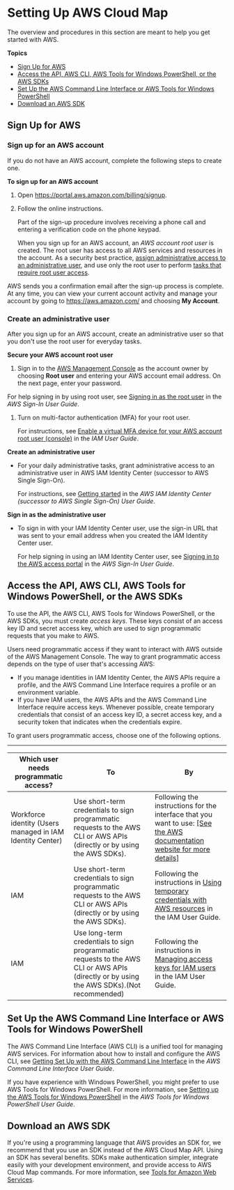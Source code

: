 # Setting Up AWS Cloud Map<a name="setting-up-cloud-map"></a>

The overview and procedures in this section are meant to help you get started with AWS\.

**Topics**
+ [Sign Up for AWS](#setting-up-sign-up-for-aws)
+ [Access the API, AWS CLI, AWS Tools for Windows PowerShell, or the AWS SDKs](#setting-up-access-account-api-cli)
+ [Set Up the AWS Command Line Interface or AWS Tools for Windows PowerShell](#setting-up-aws-cli)
+ [Download an AWS SDK](#setting-up-sdk)

## Sign Up for AWS<a name="setting-up-sign-up-for-aws"></a>

### Sign up for an AWS account<a name="sign-up-for-aws"></a>

If you do not have an AWS account, complete the following steps to create one\.

**To sign up for an AWS account**

1. Open [https://portal\.aws\.amazon\.com/billing/signup](https://portal.aws.amazon.com/billing/signup)\.

1. Follow the online instructions\.

   Part of the sign\-up procedure involves receiving a phone call and entering a verification code on the phone keypad\.

   When you sign up for an AWS account, an *AWS account root user* is created\. The root user has access to all AWS services and resources in the account\. As a security best practice, [assign administrative access to an administrative user](https://docs.aws.amazon.com/singlesignon/latest/userguide/getting-started.html), and use only the root user to perform [tasks that require root user access](https://docs.aws.amazon.com/accounts/latest/reference/root-user-tasks.html)\.

AWS sends you a confirmation email after the sign\-up process is complete\. At any time, you can view your current account activity and manage your account by going to [https://aws\.amazon\.com/](https://aws.amazon.com/) and choosing **My Account**\.

### Create an administrative user<a name="create-an-admin"></a>

After you sign up for an AWS account, create an administrative user so that you don't use the root user for everyday tasks\.

**Secure your AWS account root user**

1.  Sign in to the [AWS Management Console](https://console.aws.amazon.com/) as the account owner by choosing **Root user** and entering your AWS account email address\. On the next page, enter your password\.

   For help signing in by using root user, see [Signing in as the root user](https://docs.aws.amazon.com/signin/latest/userguide/console-sign-in-tutorials.html#introduction-to-root-user-sign-in-tutorial) in the *AWS Sign\-In User Guide*\.

1. Turn on multi\-factor authentication \(MFA\) for your root user\.

   For instructions, see [Enable a virtual MFA device for your AWS account root user \(console\)](https://docs.aws.amazon.com/IAM/latest/UserGuide/id_credentials_mfa_enable_virtual.html#enable-virt-mfa-for-root) in the *IAM User Guide*\.

**Create an administrative user**
+ For your daily administrative tasks, grant administrative access to an administrative user in AWS IAM Identity Center \(successor to AWS Single Sign\-On\)\.

  For instructions, see [Getting started](https://docs.aws.amazon.com/singlesignon/latest/userguide/getting-started.html) in the *AWS IAM Identity Center \(successor to AWS Single Sign\-On\) User Guide*\.

**Sign in as the administrative user**
+ To sign in with your IAM Identity Center user, use the sign\-in URL that was sent to your email address when you created the IAM Identity Center user\.

  For help signing in using an IAM Identity Center user, see [Signing in to the AWS access portal](https://docs.aws.amazon.com/signin/latest/userguide/iam-id-center-sign-in-tutorial.html) in the *AWS Sign\-In User Guide*\.

## Access the API, AWS CLI, AWS Tools for Windows PowerShell, or the AWS SDKs<a name="setting-up-access-account-api-cli"></a>

To use the API, the AWS CLI, AWS Tools for Windows PowerShell, or the AWS SDKs, you must create *access keys*\. These keys consist of an access key ID and secret access key, which are used to sign programmatic requests that you make to AWS\.

Users need programmatic access if they want to interact with AWS outside of the AWS Management Console\. The way to grant programmatic access depends on the type of user that's accessing AWS:
+ If you manage identities in IAM Identity Center, the AWS APIs require a profile, and the AWS Command Line Interface requires a profile or an environment variable\.
+ If you have IAM users, the AWS APIs and the AWS Command Line Interface require access keys\. Whenever possible, create temporary credentials that consist of an access key ID, a secret access key, and a security token that indicates when the credentials expire\.

To grant users programmatic access, choose one of the following options\.


****  

| Which user needs programmatic access? | To | By | 
| --- | --- | --- | 
|  Workforce identity \(Users managed in IAM Identity Center\)  | Use short\-term credentials to sign programmatic requests to the AWS CLI or AWS APIs \(directly or by using the AWS SDKs\)\. |  Following the instructions for the interface that you want to use: [\[See the AWS documentation website for more details\]](http://docs.aws.amazon.com/cloud-map/latest/dg/setting-up-cloud-map.html)  | 
| IAM | Use short\-term credentials to sign programmatic requests to the AWS CLI or AWS APIs \(directly or by using the AWS SDKs\)\. | Following the instructions in [Using temporary credentials with AWS resources](https://docs.aws.amazon.com/IAM/latest/UserGuide/id_credentials_temp_use-resources.html) in the IAM User Guide\. | 
| IAM | Use long\-term credentials to sign programmatic requests to the AWS CLI or AWS APIs \(directly or by using the AWS SDKs\)\.\(Not recommended\) | Following the instructions in [Managing access keys for IAM users](https://docs.aws.amazon.com/IAM/latest/UserGuide/id_credentials_access-keys.html) in the IAM User Guide\. | 

## Set Up the AWS Command Line Interface or AWS Tools for Windows PowerShell<a name="setting-up-aws-cli"></a>

The AWS Command Line Interface \(AWS CLI\) is a unified tool for managing AWS services\. For information about how to install and configure the AWS CLI, see [Getting Set Up with the AWS Command Line Interface](https://docs.aws.amazon.com/cli/latest/userguide/cli-chap-getting-set-up.html) in the *AWS Command Line Interface User Guide*\.

If you have experience with Windows PowerShell, you might prefer to use AWS Tools for Windows PowerShell\. For more information, see [Setting up the AWS Tools for Windows PowerShell](https://docs.aws.amazon.com/powershell/latest/userguide/pstools-getting-set-up.html) in the *AWS Tools for Windows PowerShell User Guide*\.

## Download an AWS SDK<a name="setting-up-sdk"></a>

If you're using a programming language that AWS provides an SDK for, we recommend that you use an SDK instead of the AWS Cloud Map API\. Using an SDK has several benefits\. SDKs make authentication simpler, integrate easily with your development environment, and provide access to AWS Cloud Map commands\. For more information, see [Tools for Amazon Web Services](http://aws.amazon.com/tools/)\.